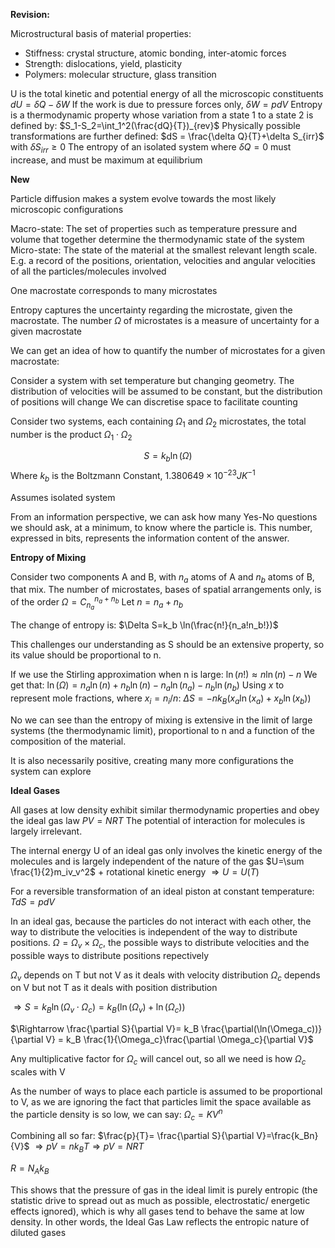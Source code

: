 **Revision:**

Microstructural basis of material properties:
* Stiffness: crystal structure, atomic bonding, inter-atomic forces
* Strength: dislocations, yield, plasticity
* Polymers: molecular structure, glass transition

U is the total kinetic and potential energy of all the microscopic constituents
$dU=\delta Q - \delta W$
If the work is due to pressure forces only, $\delta W = pdV$
Entropy is a thermodynamic property whose
variation from a state 1 to a state 2 is defined by:
$S_1-S_2=\int_1^2(\frac{dQ}{T})_{rev}$
Physically possible transformations are further defined:
$dS = \frac{\delta Q}{T}+\delta S_{irr}$ with $\delta S_{irr}\geq 0$
The entropy of an isolated system where $\delta Q=0$ must increase, and must be maximum at equilibrium

**New**

Particle diffusion makes a system evolve towards the most likely microscopic configurations

Macro-state: The set of properties such as temperature pressure and volume that together determine the thermodynamic state of the system
Micro-state: The state of the material at the smallest relevant length scale. E.g. a record of the positions, orientation, velocities and angular velocities of all the particles/molecules involved

One macrostate corresponds to many microstates

Entropy captures the uncertainty regarding the microstate, given the macrostate. The number $\Omega$ of microstates is a measure of uncertainty for a given macrostate

We can get an idea of how to quantify the number of microstates for a given macrostate:

Consider a system with set temperature but changing geometry. The distribution of velocities will be assumed to be constant, but the distribution of positions will change
We can discretise space to facilitate counting

Consider two systems, each containing $\Omega_1$ and $\Omega_2$ microstates, the total number is the product $\Omega_1 \cdot \Omega_2$

$$S=k_b \ln(\Omega)$$
Where $k_b$ is the Boltzmann Constant, $1.380649 \times 10^{-23}JK^{-1}$

Assumes isolated system

From an information perspective, we can ask how many Yes-No questions we should ask, at a minimum, to know where the particle is. This number, expressed in bits, represents the information content of the answer.

**Entropy of Mixing**

Consider two components A and B, with $n_a$ atoms of A and $n_b$ atoms of B, that mix.
The number of microstates, bases of spatial arrangements only, is of the order $\Omega = C_{n_a}^{n_a+n_b}$
Let $n = n_a+n_b$

The change of entropy is:
$\Delta S=k_b \ln(\frac{n!}{n_a!n_b!})$

This challenges our understanding as S should be an extensive property, so its value should be proportional to n.

If we use the Stirling approximation when n is large: $\ln(n!)\approx n\ln(n)-n$
We get that:
$\ln(\Omega)=n_a \ln(n)+n_b \ln(n)-n_a \ln(n_a)-n_b\ln(n_b)$
Using $x$ to represent mole fractions, where $x_i=n_i/n$:
$\Delta S=-nk_B (x_a\ln(x_a)+x_b\ln(x_b))$

No we can see than the entropy of mixing is extensive in the limit of large systems (the thermodynamic limit), proportional to n and a function of the composition of the material. 

It is also necessarily positive, creating many more configurations the system can explore

**Ideal Gases**

All gases at low density exhibit similar thermodynamic properties and obey the ideal gas law $PV = NRT$
The potential of interaction for molecules is largely irrelevant.

The internal energy U of an ideal gas only involves the kinetic energy of the molecules and is largely independent of the nature of the gas
$U=\sum \frac{1}{2}m_iv_v^2$ + rotational kinetic energy
$\Rightarrow U=U(T)$

For a reversible transformation of an ideal piston at constant temperature: $TdS=pdV$

In an ideal gas, because the particles do not interact with each other, the way to distribute the velocities is independent of the way to distribute positions.
$\Omega = \Omega_v \times \Omega_c$, the possible ways to distribute velocities and the possible ways to distribute positions repectively

$\Omega_v$ depends on T but not V as it deals with velocity distribution
$\Omega_c$ depends on V but not T as it deals with position distribution

$\Rightarrow S=k_B \ln(\Omega_v \cdot \Omega_c) = k_B (\ln(\Omega_v) + \ln(\Omega_c))$

$\Rightarrow \frac{\partial S}{\partial V}= k_B \frac{\partial(\ln(\Omega_c))}{\partial V} = k_B \frac{1}{\Omega_c}\frac{\partial \Omega_c}{\partial V}$

Any multiplicative factor for $\Omega_c$ will cancel out, so all we need is how $\Omega_c$ scales with V

As the number of ways to place each particle is assumed to be proportional to V, as we are ignoring the fact that particles limit the space available as the particle density is so low, we can say:
$\Omega_c = K V^n$

Combining all so far: $\frac{p}{T}= \frac{\partial S}{\partial V}=\frac{k_Bn}{V}$
$\Rightarrow pV=nk_BT \Rightarrow pV=NRT$

$R=N_A k_B$

This shows that the pressure of gas in the ideal limit is purely entropic (the statistic drive to spread out as much as possible, electrostatic/ energetic effects ignored), which is why all gases tend to behave the same at low density.
In other words, the Ideal Gas Law reflects the entropic nature of diluted gases









